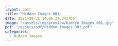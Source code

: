 ```yaml
---
layout: post
title: "Hidden Images 001"
date: 2021-10-31 14:06:27.343706
image: "/assets/img/preview/Hidden Images 001.jpg"
pdf: "/assets/pdf/Hidden Images 001.pdf"
categories:
  - Hidden Images 
---
```

